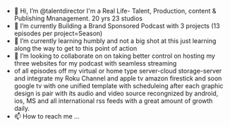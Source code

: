 - 👋 Hi, I’m @talentdirector I'm a Real Life- Talent, Production, content & Publishing Mnanagement. 20 yrs 23 studios
- 👀 I’m currently Building a Brand Sponsored Podcast with 3 projects (13 episodes per project=Season)
- 🌱 I’m currently learning humbly and not a big shot at this just learning along the way to get to this point of action
- 💞️ I’m looking to collaborate on on taking better control on hosting my three websites for my podcast with seamless streaming
- of all episodes off my virtual or home type server-cloud storage-server and integrate my Roku Channel and apple tv amazon firestick and soon google tv with one unified template with scheduleing after each graphic design is pair with its audio and video source recongnized by android, ios, MS and all international rss feeds with a great amount of growth daily.
- 📫 How to reach me ...

<!---
talentdirector/talentdirector is a ✨ special ✨ repository because its `README.md` (this file) appears on your GitHub profile.
You can click the Preview link to take a look at your changes.
--->
